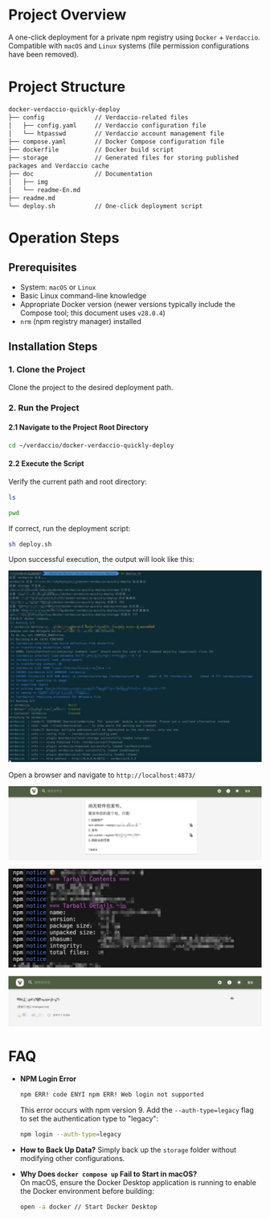 # Project Overview
A one-click deployment for a private npm registry using `Docker` + `Verdaccio`. Compatible with `macOS` and `Linux` systems (file permission configurations have been removed).

# Project Structure
```
docker-verdaccio-quickly-deploy
├── config              // Verdaccio-related files
│   ├── config.yaml     // Verdaccio configuration file
│   └── htpasswd        // Verdaccio account management file
├── compose.yaml        // Docker Compose configuration file
├── dockerfile          // Docker build script
├── storage             // Generated files for storing published packages and Verdaccio cache
├── doc                 // Documentation
│   ├── img
│   └── readme-En.md
├── readme.md
└── deploy.sh           // One-click deployment script
```

# Operation Steps
## Prerequisites
- System: `macOS` or `Linux`
- Basic Linux command-line knowledge
- Appropriate Docker version (newer versions typically include the Compose tool; this document uses `v28.0.4`)
- `nrm` (npm registry manager) installed

## Installation Steps
### 1. Clone the Project
Clone the project to the desired deployment path.

### 2. Run the Project
#### 2.1 Navigate to the Project Root Directory
```bash
cd ~/verdaccio/docker-verdaccio-quickly-deploy
```

#### 2.2 Execute the Script
Verify the current path and root directory:
```bash
ls
```
```bash
pwd
```
If correct, run the deployment script:
```bash
sh deploy.sh
```

Upon successful execution, the output will look like this:

![Successful Execution Screenshot](./img/1.jpg)

Open a browser and navigate to `http://localhost:4873/`

![Web Interface](./img/2.jpg)

![Publish Success](./img/3.jpg)

![Publish Success](./img/4.jpg)

# FAQ
- **NPM Login Error**
  ```bash
  npm ERR! code ENYI npm ERR! Web login not supported
  ```
  This error occurs with npm version 9. Add the `--auth-type=legacy` flag to set the authentication type to "legacy":
  ```bash
  npm login --auth-type=legacy
  ```

- **How to Back Up Data?**
  Simply back up the `storage` folder without modifying other configurations.

- **Why Does `docker compose up` Fail to Start in macOS?** <br />
  On macOS, ensure the Docker Desktop application is running to enable the Docker environment before building:
  ```bash
  open -a docker // Start Docker Desktop
  ```
